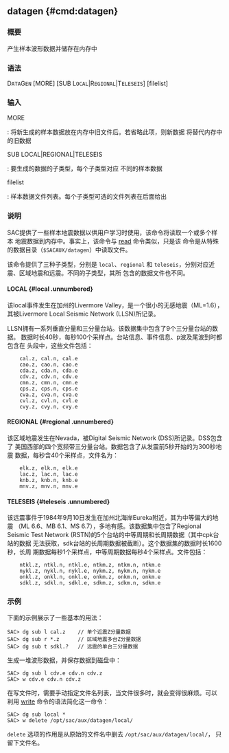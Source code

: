 ## datagen {#cmd:datagen}

### 概要

产生样本波形数据并储存在内存中

### 语法

D`ATA`G`EN` \[MORE\] \[SUB L`OCAL`|R`EGIONAL`|T`ELESEIS`\] \[filelist\]

### 输入

MORE

:   将新生成的样本数据放在内存中旧文件后。若省略此项，则新数据
    将替代内存中的旧数据

SUB LOCAL|REGIONAL|TELESEIS

:   要生成的数据的子类型，每个子类型对应 不同的样本数据

filelist

:   样本数据文件列表。每个子类型可选的文件列表在后面给出

### 说明

SAC提供了一些样本地震数据以供用户学习时使用，该命令将读取一个或多个样本
地震数据到内存中。事实上，该命令与 [read](/commands/read.html)
命令类似，只是该 命令是从特殊的数据目录（`$SACAUX/datagen`）中读取文件。

该命令提供了三种子类型，分别是 `local`、`regional` 和
`teleseis`，分别对应近震、区域地震和远震。不同的子类型，其所
包含的数据文件也不同。

#### LOCAL {#local .unnumbered}

该local事件发生在加州的Livermore
Valley，是一个很小的无感地震（ML=1.6）， 其被Livermore Local Seismic
Network (LLSN)所记录。

LLSN拥有一系列垂直分量和三分量台站。该数据集中包含了9个三分量台站的数据。
数据时长40秒，每秒100个采样点。台站信息、事件信息、p波及尾波到时都包含在
头段中，这些文件包括：

``` {.bash}
    cal.z, cal.n, cal.e
    cao.z, cao.n, cao.e
    cda.z, cda.n, cda.e
    cdv.z, cdv.n, cdv.e
    cmn.z, cmn.n, cmn.e
    cps.z, cps.n, cps.e
    cva.z, cva.n, cva.e
    cvl.z, cvl.n, cvl.e
    cvy.z, cvy.n, cvy.e
```

#### REGIONAL {#regional .unnumbered}

该区域地震发生在Nevada，被Digital Seismic Network (DSS)所记录。DSS包含了
美国西部的四个宽频带三分量台站。数据包含了从发震前5秒开始的为300秒地震
数据，每秒含40个采样点，文件名为：

``` {.bash}
    elk.z, elk.n, elk.e
    lac.z, lac.n, lac.e
    knb.z, knb.n, knb.e
    mnv.z, mnv.n, mnv.e
```

#### TELESEIS {#teleseis .unnumbered}

该远震事件于1984年9月10日发生在加州北海岸Eureka附近，其为中等偏大的地震
（ML 6.6、MB 6.1、MS 6.7），多地有感。该数据集中包含了Regional Seismic
Test Network (RSTN)的5个台站的中等周期和长周期数据（其中cpk台站的数据
无法获取，sdk台站的长周期数据被截断）。这个数据集的数据时长1600秒，长周
期数据每秒1个采样点，中等周期数据每秒4个采样点。文件包括：

``` {.bash}
    ntkl.z, ntkl.n, ntkl.e, ntkm.z, ntkm.n, ntkm.e
    nykl.z, nykl.n, nykl.e, nykm.z, nykm.n, nykm.e
    onkl.z, onkl.n, onkl.e, onkm.z, onkm.n, onkm.e
    sdkl.z, sdkl.n, sdkl.e, sdkm.z, sdkm.n, sdkm.e
```

### 示例

下面的示例展示了一些基本的用法：

``` {.bash}
SAC> dg sub l cal.z    // 单个近震Z分量数据
SAC> dg sub r *.z      // 区域地震多台Z分量数据
SAC> dg sub t sdkl.?   // 远震的单台三分量数据
```

生成一堆波形数据，并保存数据到磁盘中：

``` {.bash}
SAC> dg sub l cdv.e cdv.n cdv.z
SAC> w cdv.e cdv.n cdv.z
```

在写文件时，需要手动指定文件名列表，当文件很多时，就会变得很麻烦。可以
利用 [write](/commands/write.html) 命令的语法简化这一命令：

``` {.bash}
SAC> dg sub local *
SAC> w delete /opt/sac/aux/datagen/local/
```

`delete` 选项的作用是从原始的文件名中删去
`/opt/sac/aux/datagen/local/`， 只留下文件名。
